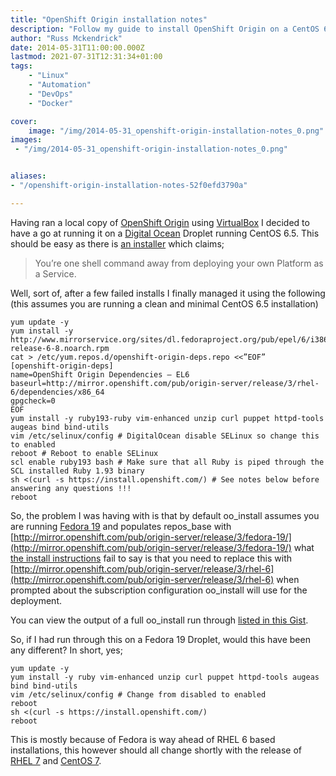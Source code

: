 ```yaml
---
title: "OpenShift Origin installation notes"
description: "Follow my guide to install OpenShift Origin on a CentOS 6.5 DO droplet. Get step-by-step instructions & troubleshoot issues."
author: "Russ Mckendrick"
date: 2014-05-31T11:00:00.000Z
lastmod: 2021-07-31T12:31:34+01:00
tags:
    - "Linux"
    - "Automation"
    - "DevOps"
    - "Docker"

cover:
    image: "/img/2014-05-31_openshift-origin-installation-notes_0.png" 
images:
 - "/img/2014-05-31_openshift-origin-installation-notes_0.png"


aliases:
- "/openshift-origin-installation-notes-52f0efd3790a"

---
```


Having ran a local copy of [OpenShift Origin](http://openshift.github.io/) using [VirtualBox](http://openshift.github.io/documentation/oo_deployment_guide_vm.html#virtualbox) I decided to have a go at running it on a [Digital Ocean](https://www.digitalocean.com/?refcode=52ec4dc3647e) Droplet running CentOS 6.5. This should be easy as there is [an installer](https://install.openshift.com/) which claims;

> You’re one shell command away from deploying your own Platform as a Service.

Well, sort of, after a few failed installs I finally managed it using the following (this assumes you are running a clean and minimal CentOS 6.5 installation)

```
yum update -y
yum install -y http://www.mirrorservice.org/sites/dl.fedoraproject.org/pub/epel/6/i386/epel-release-6-8.noarch.rpm
cat > /etc/yum.repos.d/openshift-origin-deps.repo <<”EOF”
[openshift-origin-deps]
name=OpenShift Origin Dependencies — EL6
baseurl=http://mirror.openshift.com/pub/origin-server/release/3/rhel-6/dependencies/x86_64
gpgcheck=0
EOF
yum install -y ruby193-ruby vim-enhanced unzip curl puppet httpd-tools augeas bind bind-utils
vim /etc/selinux/config # DigitalOcean disable SELinux so change this to enabled
reboot # Reboot to enable SELinux
scl enable ruby193 bash # Make sure that all Ruby is piped through the SCL installed Ruby 1.93 binary
sh <(curl -s https://install.openshift.com/) # See notes below before answering any questions !!!
reboot
```

So, the problem I was having with is that by default oo_install assumes you are running [Fedora 19](http://fedoraproject.org/en/about-fedora) and populates repos_base with [http://mirror.openshift.com/pub/origin-server/release/3/fedora-19/](http://mirror.openshift.com/pub/origin-server/release/3/fedora-19/) what [the install instructions](http://openshift.github.io/documentation/oo_install_users_guide.html) fail to say is that you need to replace this with [http://mirror.openshift.com/pub/origin-server/release/3/rhel-6](http://mirror.openshift.com/pub/origin-server/release/3/rhel-6) when prompted about the subscription configuration oo_install will use for the deployment.

You can view the output of a full oo_install run through [listed in this Gist](https://gist.github.com/russmckendrick/7ee0e73912a29d5cea47).

So, if I had run through this on a Fedora 19 Droplet, would this have been any different? In short, yes;

```
yum update -y
yum install -y ruby vim-enhanced unzip curl puppet httpd-tools augeas bind bind-utils
vim /etc/selinux/config # Change from disabled to enabled
reboot 
sh <(curl -s https://install.openshift.com/)
reboot
```

This is mostly because of Fedora is way ahead of RHEL 6 based installations, this however should all change shortly with the release of [RHEL 7](http://distrowatch.com/?newsid=08406) and [CentOS 7](http://seven.centos.org/).
